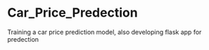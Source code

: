 # Car_Price_Predection
Training a car price prediction model, also developing flask app for predection
